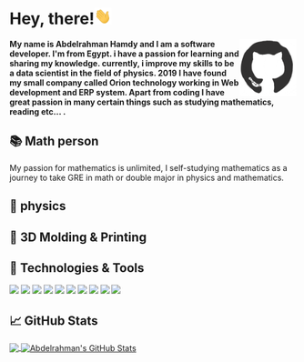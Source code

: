 # Hey, there!<img src="https://github.com/AbdelrahmanHamdy1996/AbdelrahmanHamdy1996/blob/master/wave.gif" width="30px">
<img align="right" width="100" height="100" src="https://github.com/AbdelrahmanHamdy1996/AbdelrahmanHamdy1996/blob/master/octo.gif">

<p> <b>
My name is Abdelrahman Hamdy and I am a software developer. I'm from Egypt. i have a passion for learning and sharing my knowledge. currently, i improve my skills to be a data scientist in the field of physics. 2019 I have found my small company called Orion technology working in Web development and ERP system. Apart from coding I have great passion in many certain things such as studying mathematics, reading etc... .
</b> </p>

## :books: Math person 
My passion for mathematics is unlimited, I self-studying mathematics as a journey to take GRE in math or double major in physics and mathematics.
## :telescope: physics 
## :space_invader: 3D Molding & Printing 
## :wrench: Technologies & Tools <br>

![](https://img.shields.io/badge/OS-Ubuntu-informational?style=flat&logo=Ubuntu&logoColor=white&color=2bbc8a)
![](https://img.shields.io/badge/Editor-VScode-informational?style=flat&logo=Visual-Studio-code&logoColor=white&color=2bbc8a)
![](https://img.shields.io/badge/Editor-Jupyter-informational?style=flat&logo=Jupyter&logoColor=white&color=2bbc8a)
![](https://img.shields.io/badge/Code-Python-informational?style=flat&logo=python&logoColor=white&color=2bbc8a)
![](https://img.shields.io/badge/Shell-Bash-informational?style=flat&logo=gnu-bash&logoColor=white&color=2bbc8a)
![](https://img.shields.io/badge/Tools-PostgreSQL-informational?style=flat&logo=postgresql&logoColor=white&color=2bbc8a)
![](https://img.shields.io/badge/Tools-Anaconda-informational?style=flat&logo=Anaconda&logoColor=white&color=2bbc8a)
![](https://img.shields.io/badge/Tools-ProtocolBuffers-informational?style=flat&logo=Google&logoColor=white&color=2bbc8a)
![](https://img.shields.io/badge/Cloud-Digital_Ocean-informational?style=flat&logo=digitalocean&logoColor=white&color=2bbc8a)
![](https://img.shields.io/badge/Cloud-GoogleCloud-informational?style=flat&logo=Google-Cloud&logoColor=white&color=2bbc8a)

## &#x1f4c8; GitHub Stats

<a href="https://github.com/AbdelrahmanHamdy1996/AbdelrahmanHamdy1996">
  <img align="center" src="https://github-readme-stats.vercel.app/api/top-langs/?username=AbdelrahmanHamdy1996&hide=java,html&title_color=ffffff&text_color=c9cacc&icon_color=2bbc8a&bg_color=1d1f21" />
</a>
<a href="https://github.com/AbdelrahmanHamdy1996/AbdelrahmanHamdy1996">
  <img align="center" src="https://github-readme-stats.vercel.app/api?username=AbdelrahmanHamdy1996&show_icons=true&line_height=27&count_private=true&title_color=ffffff&text_color=c9cacc&icon_color=2bbc8a&bg_color=1d1f21" alt="Abdelrahman's GitHub Stats" />
</a>

